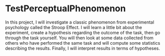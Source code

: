 # TestPerceptualPhenomenon
In this project, I will investigate a classic phenomenon from experimental psychology called the Stroop Effect. I will learn a little bit about the experiment, create a hypothesis regarding the outcome of the task, then go through the task yourself. You will then look at some data collected from others who have performed the same task and will compute some statistics describing the results. Finally, I will interpret  results in terms of hypotheses.
